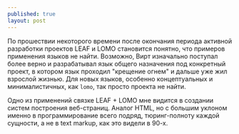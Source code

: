 ```yaml
---
published: true
layout: post
---
```


По прошествии некоторого времени после окончания периода активной разработки проектов LEAF и LOMO становится понятно, что примеров применения языков не найти. Возможно, Вирт изначально поcтупал более верно и разрабатывал язык общего назначения под конкретный проект, в котором язык проходил "крещение огнем" и дальше уже жил взрослой жизнью. Для новых языков, особенно концептуальных и минималистичных, как `lomo`, так просто проекта не найти.

Одно из применений связке LEAF + LOMO мне видится в создании систем построения веб-страниц. Аналог HTML, но с большим уклоном именно в программирование всего подряд, тюринг-полноту каждой сущности, а не в text markup, как это видели в 90-х.
